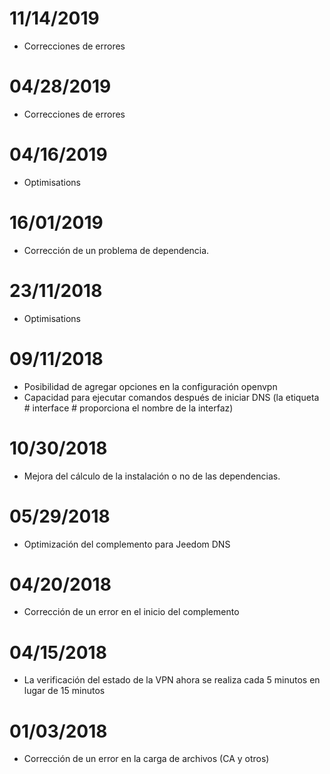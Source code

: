 # 11/14/2019

- Correcciones de errores

# 04/28/2019

- Correcciones de errores

# 04/16/2019

- Optimisations

# 16/01/2019

- Corrección de un problema de dependencia.

# 23/11/2018

- Optimisations

# 09/11/2018

- Posibilidad de agregar opciones en la configuración openvpn
- Capacidad para ejecutar comandos después de iniciar DNS (la etiqueta # interface # proporciona el nombre de la interfaz)

# 10/30/2018

- Mejora del cálculo de la instalación o no de las dependencias.

# 05/29/2018

- Optimización del complemento para Jeedom DNS

# 04/20/2018

- Corrección de un error en el inicio del complemento

# 04/15/2018

- La verificación del estado de la VPN ahora se realiza cada 5 minutos en lugar de 15 minutos

# 01/03/2018

-	Corrección de un error en la carga de archivos (CA y otros)
